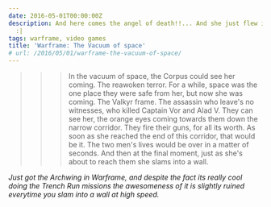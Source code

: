 ```yaml
---
date: 2016-05-01T00:00:00Z
description: And here comes the angel of death!!... And she just flew into a wall.
  :|
tags: warframe, video games
title: 'Warframe: The Vacuum of space'
# url: /2016/05/01/warframe-the-vacuum-of-space/
---
```


> > > In the vacuum of space, the Corpus could see her coming. The reawoken terror. For a while, space was the one place they were safe from her, but now she was coming. The Valkyr frame. The assassin who leave's no witnesses, who killed Captain Vor and Alad V. They can see her, the orange eyes coming towards them down the narrow corridor. They fire their guns, for all its worth. As soon as she reached the end of this corridor, that would be it. The two men's lives would be over in a matter of seconds. And then at the final moment, just as she's about to reach them she slams into a wall.

*Just got the Archwing in Warframe, and despite the fact its really cool doing the Trench Run missions the awesomeness of it is slightly ruined everytime you slam into a wall at high speed.*